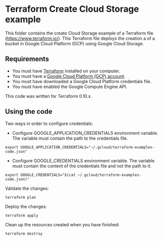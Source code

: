 # Terraform Create Cloud Storage example

This folder contains the create Cloud Storage example of a Terraform file (https://www.terraform.io/).
This Terraform file deploys the creation a of a bucket in Google Cloud Platform (GCP) using Google Cloud Storage.


## Requirements

* You must have [Terraform](https://www.terraform.io/) installed on your computer. 
* You must have a [Google Cloud Platform (GCP) account](https://cloud.google.com/).
* You must have downloaded a Google Cloud Platform credentials file.
* You must have enabled the Google Compute Engine API.

This code was written for Terraform 0.10.x.

## Using the code

Two ways in order to configure credentials:

* Configure GOOGLE_APPLICATION_CREDENTIALS environment variable. The variable must contain the path to the credentials file.

```
export GOOGLE_APPLICATION_CREDENTIALS="~/.gcloud/terraform-examples-code.json"
```

* Configure GOOGLE_CREDENTIALS environment variable. The variable must contain the content of the credentials file and not the path to it.

```
export GOOGLE_CREDENTIALS="$(cat ~/.gcloud/terraform-examples-code.json)"
```

Validate the changes:

```
terraform plan
```

Deploy the changes:

```
terraform apply
```

Clean up the resources created when you have finished:

```
terraform destroy
```